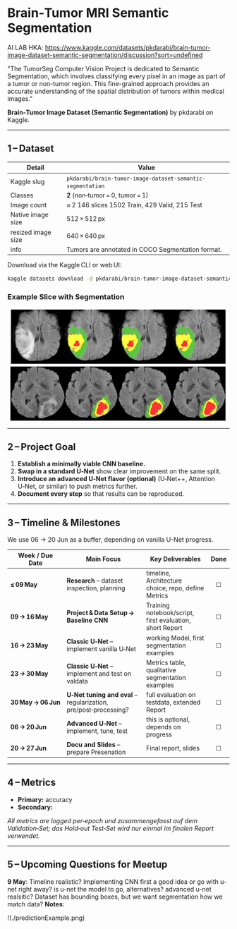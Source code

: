 # Brain‑Tumor MRI Semantic Segmentation

AI LAB HKA: https://www.kaggle.com/datasets/pkdarabi/brain-tumor-image-dataset-semantic-segmentation/discussion?sort=undefined

"The TumorSeg Computer Vision Project is dedicated to Semantic Segmentation, which involves classifying every pixel in an image as part of a tumor or non-tumor region. This fine-grained approach provides an accurate understanding of the spatial distribution of tumors within medical images."

**Brain‑Tumor Image Dataset (Semantic Segmentation)** by pkdarabi on Kaggle.

---

## 1 – Dataset

| Detail                | Value                                                              |
| ----------------------| -------------------------------------------------------------------|
| Kaggle slug           | `pkdarabi/brain-tumor-image-dataset-semantic-segmentation`         |
| Classes               | **2** (non‑tumor = 0, tumor = 1)                                   |
| Image count           | ≈ 2 146 slices 1502 Train, 429 Valid, 215 Test                     |
| Native image size     | 512 × 512 px                                                       |
| resized image size    | 640 × 640 px                                                       |
| info                  | Tumors are annotated in COCO Segmentation format.                  |


Download via the Kaggle CLI or web UI:

```bash
kaggle datasets download -d pkdarabi/brain-tumor-image-dataset-semantic-segmentation
```
### Example Slice with Segmentation

![MRI slice with tumor segmentation overlay](./datasetCover.png)


---

## 2 – Project Goal

1. **Establish a minimally viable CNN baseline.**  
2. **Swap in a standard U‑Net** show clear improvement on the same split.  
3. **Introduce an advanced U‑Net flavor (optional)** (U‑Net++, Attention U‑Net, or similar) to push metrics further.  
4. **Document every step** so that results can be reproduced.  

---

## 3 – Timeline & Milestones
We use 06 -> 20 Jun as a buffer, depending on vanilla U-Net progress.

| Week / Due Date         | Main Focus                                                        | Key Deliverables                                           | Done |
| ----------------------- | ----------------------------------------------------------------- | ---------------------------------------------------------- | :--: |
| **≤ 09 May**            | **Research** – dataset inspection, planning                       | timeline, Architecture choice, repo, define Metrics        | ☐    |
| **09 → 16 May**         | **Project & Data Setup → Baseline CNN**                           | Training notebook/script, first evaluation, short Report   | ☐    |
| **16 → 23 May**         | **Classic U‑Net** – implement vanilla U‑Net                       | working Model, first segmentation examples                 | ☐    |
| **23 → 30 May**         | **Classic U‑Net** – implement and test on valdata                 | Metrics table, qualitative segmentation examples           | ☐    |
| **30 May → 06 Jun**     | **U‑Net tuning and eval** –  regularization, pre/post‑processing? | full evaluation on testdata, extended Report               | ☐    |
| **06 → 20 Jun**         | **Advanced U‑Net** – implement, tune, test                        | this is optional, depends on progress                      | ☐    |
| **20 → 27 Jun**         | **Docu and Slides** – prepare Presenation                         | Final report, slides                                       | ☐    |


---

## 4 – Metrics

* **Primary:** accuracy
* **Secondary:** 

_All metrics are logged per‑epoch und zusammengefasst auf dem Validation‑Set; das Hold‑out Test‑Set wird nur einmal im finalen Report verwendet._  

---
## 5 – Upcoming Questions for Meetup

**9 May**: Timeline realistic? Implementing CNN first a good idea or go with u-net right away? is u-net the model to go, alternatives? advanced u-net realsitic? Dataset has bounding boxes, but we want segmentation how we match data?
    **Notes**: 

!(./predictionExample.png)

